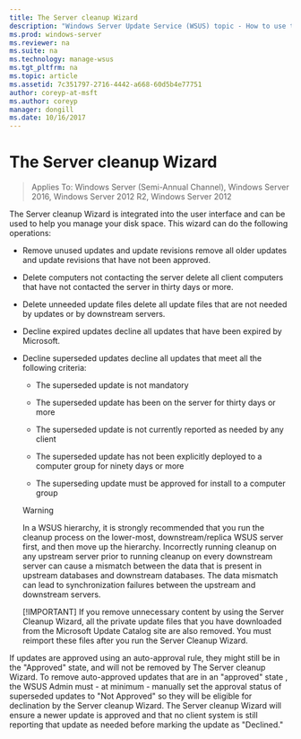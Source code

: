 ```yaml
---
title: The Server cleanup Wizard
description: "Windows Server Update Service (WSUS) topic - How to use the Server cleanup Wizard to manage disk space"
ms.prod: windows-server
ms.reviewer: na
ms.suite: na
ms.technology: manage-wsus
ms.tgt_pltfrm: na
ms.topic: article
ms.assetid: 7c351797-2716-4442-a668-60d5b4e77751
author: coreyp-at-msft
ms.author: coreyp
manager: dongill
ms.date: 10/16/2017
---
```

# The Server cleanup Wizard

>Applies To: Windows Server (Semi-Annual Channel), Windows Server 2016, Windows Server 2012 R2, Windows Server 2012

The Server cleanup Wizard is integrated into the user interface and can be used to help you manage your disk space. This wizard can do the following operations:

- Remove unused updates and update revisions remove all older updates and update revisions that have not been approved.

- Delete computers not contacting the server delete all client computers that have not contacted the server in thirty days or more.

- Delete unneeded update files delete all update files that are not needed by updates or by downstream servers.

- Decline expired updates decline all updates that have been expired by Microsoft.

- Decline superseded updates decline all updates that meet all the following criteria:

  -   The superseded update is not mandatory

  -   The superseded update has been on the server for thirty days or more

  -   The superseded update is not currently reported as needed by any client

  -   The superseded update has not been explicitly deployed to a computer group for ninety days or more

  -   The superseding update must be approved for install to a computer group

  > [!WARNING]
  >  In a WSUS hierarchy, it is strongly recommended that you run the cleanup process on the lower-most, downstream/replica WSUS server first, and then move up the hierarchy. Incorrectly running cleanup on any upstream server prior to running cleanup on every downstream server can cause a mismatch between the data that is present in upstream databases and downstream databases. The data mismatch can lead to synchronization failures between the upstream and downstream servers. 
  > 
  > [!IMPORTANT]
  >  If you remove unnecessary content by using the Server Cleanup Wizard, all the private update files that you have downloaded from the Microsoft Update Catalog site are also removed. You must reimport these files after you run the Server Cleanup Wizard. 

If updates are approved using an auto-approval rule, they might still be in the "Approved" state, and will not be removed by The Server cleanup Wizard. To remove auto-approved updates that are in an "approved" state , the WSUS Admin must - at minimum - manually set the approval status of superseded updates to "Not Approved" so they will be eligible for declination by the Server cleanup Wizard. The Server cleanup Wizard will ensure a newer update is approved and that no client system is still reporting that update as needed before marking the update as "Declined."




